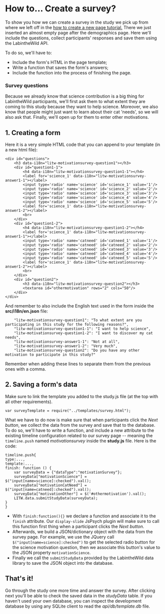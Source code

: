 # How to... Create a survey?

To show you how we can create a survey in the study we pick up from where we left off in the [how to create a new page tutorial.](4-AddNewPage.md) There we just inserted an almost empty page after the demographics page. Here we'll include the questions, collect participants' responses and save them using the LabintheWild API.

To do so, we'll have to:

  * Include the form's HTML in the page template;
  * Write a function that saves the form's answers;
  * Include the function into the process of finishing the page.

### Survey questions

Because we already know that science contribution is a big thing for LabintheWild participants, we'll first ask them to what extent they are coming to this study because they want to help science. Moreover, we also know that people might just want to learn about their cat 'needs', so we will also ask that. Finally, we'll open up for them to enter other motivations.

## 1. Creating a form

Here it is a very simple HTML code that you can append to your template (in a new html file):

```
<div id="questions">
    <h3 data-i18n="litw-motivationsurvey-question1"></h3>
    <div id="question1-1">
        <h4 data-i18n="litw-motivationsurvey-question1-1"></h4>
        <label for='science_1' data-i18n="litw-motivationsurvey-answer1-1"></label>
        <input type='radio' name='science' id='science_1' value='1'/>
        <input type='radio' name='science' id='science_2' value='2'/>
        <input type='radio' name='science' id='science_3' value='3'/>
        <input type='radio' name='science' id='science_4' value='4'/>
        <input type='radio' name='science' id='science_5' value='5'/>
        <label for='science_1' data-i18n="litw-motivationsurvey-answer1-2"></label>
        <br>
    </div>
    <div id="question1-2">
        <h4 data-i18n="litw-motivationsurvey-question1-2"></h4>
        <label for='science_1' data-i18n="litw-motivationsurvey-answer1-1"></label>
        <input type='radio' name='catneed' id='catneed_1' value='1'/>
        <input type='radio' name='catneed' id='catneed_2' value='2'/>
        <input type='radio' name='catneed' id='catneed_3' value='3'/>
        <input type='radio' name='catneed' id='catneed_4' value='4'/>
        <input type='radio' name='catneed' id='catneed_5' value='5'/>
        <label for='science_1' data-i18n="litw-motivationsurvey-answer1-2"></label>
        <br>
    </div>
    <div id="question2">
        <h3 data-i18n="litw-motivationsurvey-question2"></h3>
        <textarea id="othermotivation" rows="2" cols="50"/>
    </div>
</div>
```

And remember to also include the English text used in the form inside the **src/i18n/en.json** file:

```
    "litw-motivationsurvey-question1": "To what extent are you participating in this study for the following reasons?",
    "litw-motivationsurvey-question1-1": "I want to help science",
    "litw-motivationsurvey-question1-2": "I want to discover my cat needs",
    "litw-motivationsurvey-answer1-1": "Not at all",
    "litw-motivationsurvey-answer1-2": "Very much",
    "litw-motivationsurvey-question2": "Do you have any other motivation to participate in this study?"

```

Remember when adding these lines to separate them from the previous ones with a comma.

## 2. Saving a form's data

Make sure to link the template you added to the study.js file (at the top with all other requirements).

```
var surveyTemplate = require("../templates/survey.html");

```

What we have to do now is make sure that when participants click the *Next button*, we collect the data from the survey and save that to the database. To do so, we'll have to write a function, and include a new attribute to the existing timeline configuration related to our survey page -- meaning the `timeline.push` named *motivationsurvey* inside the **study.js** file. Here is the code:


```
timeline.push{
type:...,
template:...,
finish: function () {
    var surveyData = {"dataType":"motivationSurvey"};
    surveyData["motivationScience"] = $("input[name=science]:checked").val();
    surveyData["motivationCatNeed"] = $("input[name=catneed]:checked").val();
    surveyData["motivationOther"] = $('#othermotivation').val();
    LITW.data.submitStudyData(surveyData);
}
}
```

  * With `finish:function(){}` we declare a function and associate it to the `finish` attribute. Our `display-slide` JsPsych plugin will make sure to call this function first thing when a participant clicks the *Next button*.
  * Afterwards, we build a JSON/dictionary object with the data from the survey page. For example, we use the JQuery call `$("input[name=science]:checked")` to get the selected radio button for the science motivation question, then we associate this button's value to the JSON property `motivationScience`.
  * Finally we call the `submitStudyData` provided by the LabintheWild data library to save the JSON object into the database.

## That's it!

Go through the study one more time and answer the survey. After clicking next you'll be able to check the saved data in the *studyData* table. If you haven't used your own database, you can inspect the development database by using any SQLite client to read the *api/db/template.db* file.